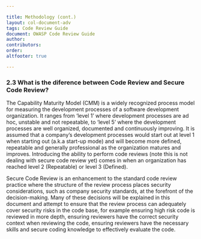 ```yaml
---

title: Methodology (cont.)
layout: col-document-adv
tags: Code Review Guide
document: OWASP Code Review Guide
author:
contributors:
order: 
altfooter: true

---
```


### 2.3 What is the diference between Code Review and Secure Code Review?

The Capability Maturity Model (CMM) is a widely recognized process model for measuring the development
processes of a software development organization. It ranges from ‘level 1’ where development processes are
ad hoc, unstable and not repeatable, to ‘level 5’ where the development processes are well organized, documented and continuously improving. It is assumed that a company’s development processes would start out at level 1 when starting out (a.k.a start-up mode) and will become more defined, repeatable and generally
professional as the organization matures and improves. Introducing the ability to perform code reviews (note
this is not dealing with secure code review yet) comes in when an organization has reached level 2 (Repeatable) or level 3 (Defined).

Secure Code Review is an enhancement to the standard code review practice where the structure of the review process places security considerations, such as company security standards, at the forefront of the decision-making. Many of these decisions will be explained in this document and attempt to ensure that the
review process can adequately cover security risks in the code base, for example ensuring high risk code is
reviewed in more depth, ensuring reviewers have the correct security context when reviewing the code, ensuring reviewers have the necessary skills and secure coding knowledge to effectively evaluate the code.
